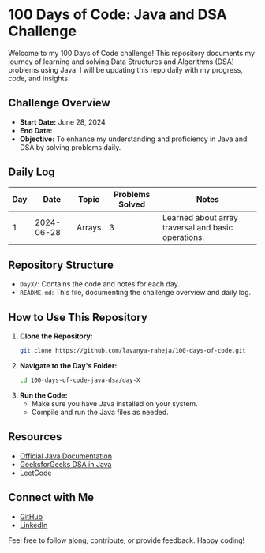 # 100 Days of Code: Java and DSA Challenge

Welcome to my 100 Days of Code challenge! This repository documents my journey of learning and solving Data Structures and Algorithms (DSA) problems using Java. I will be updating this repo daily with my progress, code, and insights.

## Challenge Overview

- **Start Date:** June 28, 2024
- **End Date:** 
- **Objective:** To enhance my understanding and proficiency in Java and DSA by solving problems daily.

## Daily Log 

| Day | Date | Topic | Problems Solved | Notes |
|-----|------|-------|-----------------|-------|
| 1   | 2024-06-28 | Arrays | 3 | Learned about array traversal and basic operations. |

## Repository Structure

- `DayX/`: Contains the code and notes for each day.
- `README.md`: This file, documenting the challenge overview and daily log.

## How to Use This Repository

1. **Clone the Repository:**
    ```sh
    git clone https://github.com/lavanya-raheja/100-days-of-code.git
    ```
2. **Navigate to the Day's Folder:**
    ```sh
    cd 100-days-of-code-java-dsa/day-X
    ```
3. **Run the Code:**
    - Make sure you have Java installed on your system.
    - Compile and run the Java files as needed.

## Resources

- [Official Java Documentation](https://docs.oracle.com/en/java/)
- [GeeksforGeeks DSA in Java](https://www.geeksforgeeks.org/data-structures/)
- [LeetCode](https://leetcode.com/)

## Connect with Me

- [GitHub](https://github.com/lavanya-raheja)
- [LinkedIn](https://www.linkedin.com/in/lavanya-raheja-591239228/)

Feel free to follow along, contribute, or provide feedback. Happy coding!




